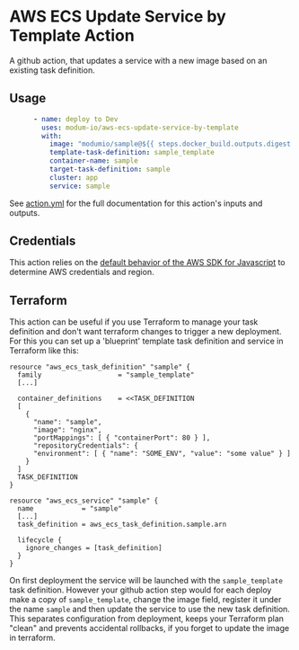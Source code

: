 # AWS ECS Update Service by Template Action

A github action, that updates a service with a new image based on an existing task definition.

## Usage
```yaml
      - name: deploy to Dev
        uses: modum-io/aws-ecs-update-service-by-template
        with:
          image: "modumio/sample@${{ steps.docker_build.outputs.digest }}"
          template-task-definition: sample_template
          container-name: sample
          target-task-definition: sample
          cluster: app
          service: sample
```

See [action.yml](action.yml) for the full documentation for this action's inputs and outputs.

## Credentials
This action relies on the [default behavior of the AWS SDK for Javascript](https://docs.aws.amazon.com/sdk-for-javascript/v3/developer-guide/getting-your-credentials.html) to determine AWS credentials and region.

## Terraform
This action can be useful if you use Terraform to manage your task definition and don't want terraform changes to trigger a new deployment. For this you can set up a 'blueprint' template task definition and service in Terraform like this:

```hcl
resource "aws_ecs_task_definition" "sample" {
  family                   = "sample_template"
  [...]

  container_definitions    = <<TASK_DEFINITION
  [ 
    { 
      "name": "sample", 
      "image": "nginx",
      "portMappings": [ { "containerPort": 80 } ],
      "repositoryCredentials": {
      "environment": [ { "name": "SOME_ENV", "value": "some value" } ]
    }
  ]
  TASK_DEFINITION
}

resource "aws_ecs_service" "sample" {
  name            = "sample"
  [...]
  task_definition = aws_ecs_task_definition.sample.arn

  lifecycle {
    ignore_changes = [task_definition]
  }
}
```

On first deployment the service will be launched with the `sample_template` task definition. However your github action step would for each deploy make a copy of `sample_template`, change the image field, register it under the name `sample` and then update the service to use the new task definition. This separates configuration from deployment, keeps your Terraform plan "clean" and prevents accidental rollbacks, if you forget to update the image in terraform.
